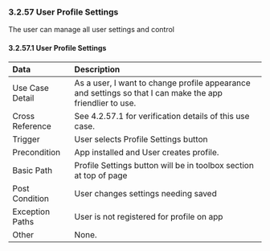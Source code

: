 ### 3.2.57 User Profile Settings

The user can manage all user settings and control

#### 3.2.57.1 User Profile Settings

| Data          | Description |
|:--------------| :--------------|
|Use Case Detail| As a user, I want to change profile appearance and settings so that I can make the app friendlier to use.|
|Cross Reference | See 4.2.57.1 for verification details of this use case.|
|Trigger        | User selects Profile Settings button|
|Precondition   | App installed and User creates profile.|
|Basic Path     | Profile Settings button will be in toolbox section at top of page|
|Post Condition | User changes settings needing saved|
|Exception Paths| User is not registered for profile on app|
|Other          | None.|

